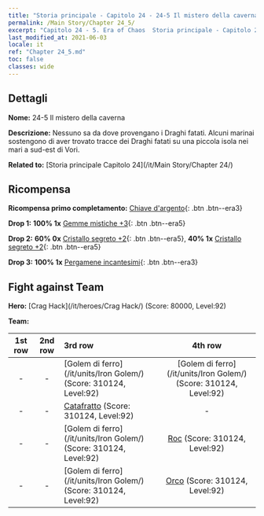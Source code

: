 ```yaml
---
title: "Storia principale - Capitolo 24 - 24-5 Il mistero della caverna"
permalink: /Main Story/Chapter 24_5/
excerpt: "Capitolo 24 - 5. Era of Chaos  Storia principale - Capitolo 24_5. 24-5 Il mistero della caverna"
last_modified_at: 2021-06-03
locale: it
ref: "Chapter 24_5.md"
toc: false
classes: wide
---
```


## Dettagli

 **Nome:** 24-5 Il mistero della caverna

 **Descrizione:** Nessuno sa da dove provengano i Draghi fatati. Alcuni marinai sostengono di aver trovato tracce dei Draghi fatati su una piccola isola nei mari a sud-est di Vori.

 **Related to:** [Storia principale Capitolo 24](/it/Main Story/Chapter 24/)

## Ricompensa

 **Ricompensa primo completamento:** [Chiave d'argento](/ItemsIT/con_693/){: .btn .btn--era3}

 **Drop 1:** **100% 1x** [Gemme mistiche +3](/ItemsIT/mat_86/){: .btn .btn--era5}

 **Drop 2:** **60% 0x** [Cristallo segreto +2](/ItemsIT/mat_80/){: .btn .btn--era5}, **40% 1x** [Cristallo segreto +2](/ItemsIT/mat_80/){: .btn .btn--era5}

 **Drop 3:** **100% 1x** [Pergamene incantesimi](/ItemsIT/con_694/){: .btn .btn--era3}


## Fight against Team
 **Hero:** [Crag Hack](/it/heroes/Crag Hack/) (Score: 80000, Level:92)

 **Team:**


  | 1st row | 2nd row | 3rd row | 4th row |
  |:----:|:----:|:----|:----:|
  | - | - | [Golem di ferro](/it/units/Iron Golem/) (Score: 310124, Level:92)  | [Golem di ferro](/it/units/Iron Golem/) (Score: 310124, Level:92)  |
  | - | - | [Catafratto](/it/units/Cavalier/) (Score: 310124, Level:92)  | - |
  | - | - | [Golem di ferro](/it/units/Iron Golem/) (Score: 310124, Level:92)  | [Roc](/it/units/Roc/) (Score: 310124, Level:92)  |
  | - | - | [Golem di ferro](/it/units/Iron Golem/) (Score: 310124, Level:92)  | [Orco](/it/units/Orc/) (Score: 310124, Level:92)  |


